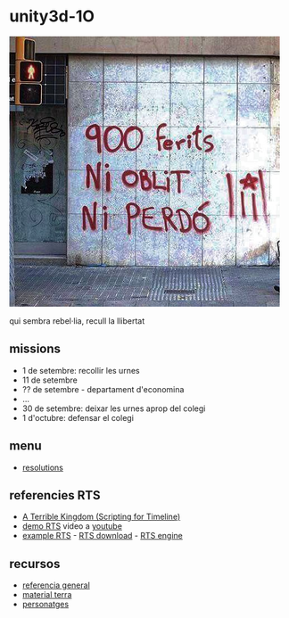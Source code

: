 # unity3d-1O

![ni oblit ni perdó](1-o-ni-oblit-ni-perdo.jpg "ni oblit ni perdó")

qui sembra rebel·lia, recull la llibertat

## missions

* 1 de setembre: recollir les urnes
* 11 de setembre
* ?? de setembre - departament d'economina
* ...
* 30 de setembre: deixar les urnes aprop del colegi
* 1 d'octubre: defensar el colegi

## menu

* [resolutions](http://unity.bretthewitt.net/tutorials/tut8.php)

## referencies RTS

* [A Terrible Kingdom (Scripting for Timeline)](https://github.com/UnityTechnologies/ATerribleKingdom)
* [demo RTS](https://github.com/malinovsky239/unity-strategy) video a [youtube](https://www.youtube.com/watch?v=JppXaf6VvQA&feature=youtu.be)
* [example RTS](https://www.youtube.com/watch?v=pKRnfwFOc_c) - [RTS download](http://unity.bretthewitt.net/projects/project1.php) - [RTS engine](http://unity.bretthewitt.net/tutorials/tut1.php)

## recursos

* [referencia general](https://unity3d.college/2017/11/11/great-free-3d-models-textures-assets-for-unity3d/)
* [material terra](https://share.allegorithmic.com/libraries/35)
* [personatges](https://www.mixamo.com/#/)
